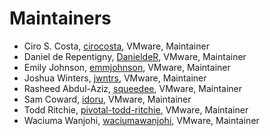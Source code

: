 # Maintainers

- Ciro S. Costa, [cirocosta](https://github.com/cirocosta), VMware, Maintainer
- Daniel de Repentigny, [DanieldeR](https://github.com/danielder), VMware, Maintainer
- Emily Johnson, [emmjohnson](https://github.com/emmjohnson), VMware, Maintainer
- Joshua Winters, [jwntrs](https://github.com/jwntrs), VMware, Maintainer
- Rasheed Abdul-Aziz, [squeedee](https://github.com/squeedee), VMware, Maintainer
- Sam Coward, [idoru](https://github.com/idoru), VMware, Maintainer
- Todd Ritchie, [pivotal-todd-ritchie](https://github.com/pivotal-todd-ritchie), VMware, Maintainer
- Waciuma Wanjohi, [waciumawanjohi](https://github.com/waciumawanjohi), VMware, Maintainer
